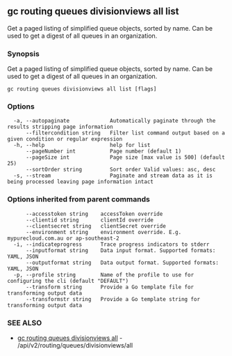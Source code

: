 ## gc routing queues divisionviews all list

Get a paged listing of simplified queue objects, sorted by name.  Can be used to get a digest of all queues in an organization.

### Synopsis

Get a paged listing of simplified queue objects, sorted by name.  Can be used to get a digest of all queues in an organization.

```
gc routing queues divisionviews all list [flags]
```

### Options

```
  -a, --autopaginate             Automatically paginate through the results stripping page information
      --filtercondition string   Filter list command output based on a given condition or regular expression
  -h, --help                     help for list
      --pageNumber int           Page number (default 1)
      --pageSize int             Page size [max value is 500] (default 25)
      --sortOrder string         Sort order Valid values: asc, desc
  -s, --stream                   Paginate and stream data as it is being processed leaving page information intact
```

### Options inherited from parent commands

```
      --accesstoken string    accessToken override
      --clientid string       clientId override
      --clientsecret string   clientSecret override
      --environment string    environment override. E.g. mypurecloud.com.au or ap-southeast-2
  -i, --indicateprogress      Trace progress indicators to stderr
      --inputformat string    Data input format. Supported formats: YAML, JSON
      --outputformat string   Data output format. Supported formats: YAML, JSON
  -p, --profile string        Name of the profile to use for configuring the cli (default "DEFAULT")
      --transform string      Provide a Go template file for transforming output data
      --transformstr string   Provide a Go template string for transforming output data
```

### SEE ALSO

* [gc routing queues divisionviews all](gc_routing_queues_divisionviews_all.html)	 - /api/v2/routing/queues/divisionviews/all



